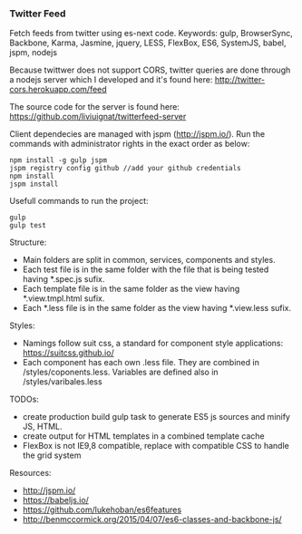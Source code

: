 ### Twitter Feed

Fetch feeds from twitter using es-next code. Keywords: gulp, BrowserSync, Backbone, Karma, Jasmine, jquery, LESS, FlexBox, ES6, SystemJS, babel, jspm, nodejs

Because twittwer does not support CORS, twitter queries are done through a nodejs server which I developed and it's found here: http://twitter-cors.herokuapp.com/feed

The source code for the server is found here:
https://github.com/liviuignat/twitterfeed-server

Client dependecies are managed with jspm (http://jspm.io/). Run the commands with administrator rights in the exact order as below:

```
npm install -g gulp jspm
jspm registry config github //add your github credentials
npm install
jspm install
```

Usefull commands to run the project: 

```
gulp
gulp test
```

Structure: 
- Main folders are split in common, services, components and styles.
- Each test file is in the same folder with the file that is being tested having *.spec.js sufix.
- Each template file is in the same folder as the view having *.view.tmpl.html sufix.
- Each *.less file is in the same folder as the view having *.view.less sufix.

Styles:
- Namings follow suit css, a standard for component style applications: https://suitcss.github.io/
- Each component has each own .less file. They are combined in /styles/coponents.less. Variables are defined also in /styles/varibales.less

TODOs:
- create production build gulp task to generate ES5 js sources and minify JS, HTML.
- create output for HTML templates in a combined template cache
- FlexBox is not IE9,8 compatible, replace with compatible CSS to handle the grid system

Resources:
- http://jspm.io/
- https://babeljs.io/
- https://github.com/lukehoban/es6features
- http://benmccormick.org/2015/04/07/es6-classes-and-backbone-js/
